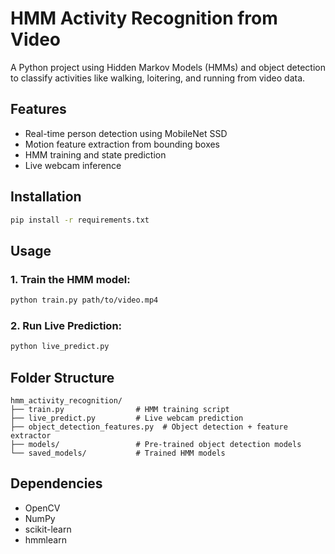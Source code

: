 # HMM Activity Recognition from Video

A Python project using Hidden Markov Models (HMMs) and object detection to classify activities like walking, loitering, and running from video data.

## Features
- Real-time person detection using MobileNet SSD
- Motion feature extraction from bounding boxes
- HMM training and state prediction
- Live webcam inference

## Installation
```bash
pip install -r requirements.txt
```

## Usage
### 1. Train the HMM model:
```bash
python train.py path/to/video.mp4
```

### 2. Run Live Prediction:
```bash
python live_predict.py
```

## Folder Structure
```
hmm_activity_recognition/
├── train.py                # HMM training script
├── live_predict.py         # Live webcam prediction
├── object_detection_features.py  # Object detection + feature extractor
├── models/                 # Pre-trained object detection models
└── saved_models/           # Trained HMM models
```

## Dependencies
- OpenCV
- NumPy
- scikit-learn
- hmmlearn
